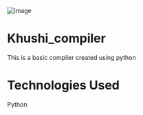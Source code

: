 ![image](https://user-images.githubusercontent.com/78547026/205849504-4bb07fa2-233d-4f84-841d-475d1afa9c0e.png)
# Khushi_compiler
This is a basic compiler created using python

# Technologies Used
Python 
